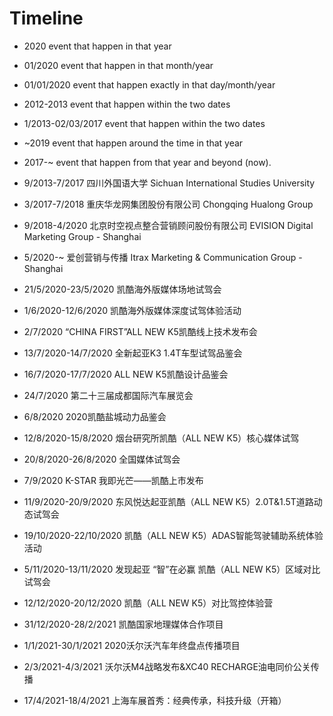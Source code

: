 Timeline
===============

- 2020 event that happen in that year
- 01/2020 event that happen in that month/year
- 01/01/2020 event that happen exactly in that day/month/year
- 2012-2013 event that happen within the two dates
- 1/2013-02/03/2017 event that happen within the two dates
- ~2019 event that happen around the time in that year
- 2017-~ event that happen from that year and beyond (now).

- 9/2013-7/2017 四川外国语大学 Sichuan International Studies University
- 3/2017-7/2018 重庆华龙网集团股份有限公司 Chongqing Hualong Group
- 9/2018-4/2020 北京时空视点整合营销顾问股份有限公司 EVISION Digital Marketing Group - Shanghai
- 5/2020-~ 爱创营销与传播 Itrax Marketing & Communication Group - Shanghai
- 21/5/2020-23/5/2020 凯酷海外版媒体场地试驾会
- 1/6/2020-12/6/2020 凯酷海外版媒体深度试驾体验活动
- 2/7/2020 “CHINA FIRST”ALL NEW K5凯酷线上技术发布会
- 13/7/2020-14/7/2020 全新起亚K3 1.4T车型试驾品鉴会
- 16/7/2020-17/7/2020 ALL NEW K5凯酷设计品鉴会
- 24/7/2020 第二十三届成都国际汽车展览会
- 6/8/2020 2020凯酷盐城动力品鉴会
- 12/8/2020-15/8/2020 烟台研究所凯酷（ALL NEW K5）核心媒体试驾
- 20/8/2020-26/8/2020 全国媒体试驾会
- 7/9/2020 K-STAR 我即光芒——凯酷上市发布
- 11/9/2020-20/9/2020 东风悦达起亚凯酷（ALL NEW K5）2.0T&1.5T道路动态试驾会
- 19/10/2020-22/10/2020 凯酷（ALL NEW K5）ADAS智能驾驶辅助系统体验活动
- 5/11/2020-13/11/2020 发现起亚 “智”在必赢 凯酷（ALL NEW K5）区域对比试驾会
- 12/12/2020-20/12/2020 凯酷（ALL NEW K5）对比驾控体验营
- 31/12/2020-28/2/2021 凯酷国家地理媒体合作项目
- 1/1/2021-30/1/2021 2020沃尔沃汽车年终盘点传播项目
- 2/3/2021-4/3/2021 沃尔沃M4战略发布&XC40 RECHARGE油电同价公关传播
- 17/4/2021-18/4/2021 上海车展首秀：经典传承，科技升级（开箱）